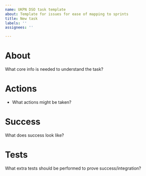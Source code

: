 ```yaml
---
name: UKPN DSO task template
about: Template for issues for ease of mapping to sprints
title: New task
labels: ''
assignees: ''

---
```


# About
What core info is needed to understand the task?

# Actions
- What actions might be taken?

# Success
What does success look like?

# Tests
What extra tests should be performed to prove success/integration?
